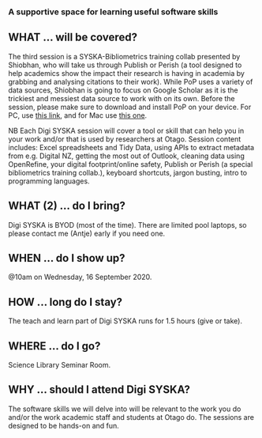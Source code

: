 ### A supportive space for learning useful software skills

## WHAT ... will be covered?
The third session is a SYSKA-Bibliometrics training collab presented by Shiobhan, who will take us through Publish or Perish (a tool designed to help academics show the impact their research is having in academia by grabbing and analysing citations to their work). While PoP uses a variety of data sources, Shiobhan is going to focus on Google Scholar as it is the trickiest and messiest data source to work with on its own. Before the session, please make sure to download and install PoP on your device. For PC, use [this link](https://harzing.com/resources/publish-or-perish/windows), and for Mac use [this one](https://harzing.com/resources/publish-or-perish/os-x).        

NB Each Digi SYSKA session will cover a tool or skill that can help you in your work and/or that is used by researchers at Otago. Session content includes: Excel spreadsheets and Tidy Data, using APIs to extract metadata from e.g. Digital NZ, getting the most out of Outlook, cleaning data using OpenRefine, your digital footprint/online safety, Publish or Perish (a special bibliometrics training collab.), keyboard shortcuts, jargon busting, intro to programming languages.   

## WHAT (2) ... do I bring?
Digi SYSKA is BYOD (most of the time). There are limited pool laptops, so please contact me (Antje) early if you need one. 

## WHEN ... do I show up?
@10am on Wednesday, 16 September 2020. 

## HOW ... long do I stay?
The teach and learn part of Digi SYSKA runs for 1.5 hours (give or take).

## WHERE ... do I go?
Science Library Seminar Room.

## WHY ... should I attend Digi SYSKA?
The software skills we will delve into will be relevant to the work you do and/or the work academic staff and students at Otago do. The sessions are designed to be hands-on and fun. 

